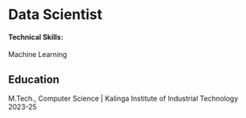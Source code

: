# Data Scientist

#### Technical Skills: 
Machine Learning


## Education								       		
M.Tech., Computer Science	| Kalinga Institute of Industrial Technology 2023-25			        		
